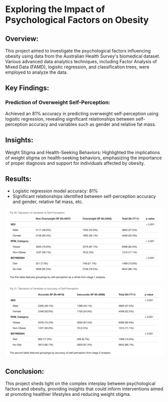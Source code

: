 # Exploring the Impact of Psychological Factors on Obesity

## Overview:
This project aimed to investigate the psychological factors influencing obesity using data from the Australian Health Survey's biomedical dataset. Various advanced data analytics techniques, including Factor Analysis of Mixed Data (FAMD), logistic regression, and classification trees, were employed to analyze the data.

## Key Findings:
### Prediction of Overweight Self-Perception: 
Achieved an 81% accuracy in predicting overweight self-perception using logistic regression, revealing significant relationships between self-perception accuracy and variables such as gender and relative fat mass.

## Insights:
Weight Stigma and Health-Seeking Behaviors: Highlighted the implications of weight stigma on health-seeking behaviors, emphasizing the importance of proper diagnosis and support for individuals affected by obesity.

## Results:
* Logistic regression model accuracy: 81%
* Significant relationships identified between self-perception accuracy and gender, relative fat mass, etc.

![an image](images/sp_vs_features.png)

![an image](images/accur_sp_vs_features.png)
## Conclusion:
This project sheds light on the complex interplay between psychological factors and obesity, providing insights that could inform interventions aimed at promoting healthier lifestyles and reducing weight stigma.

